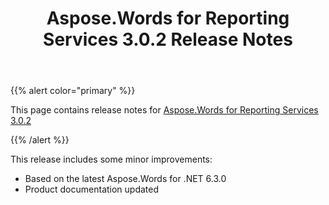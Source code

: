 ﻿---
title: Aspose.Words for Reporting Services 3.0.2 Release Notes
description: "Aspose.Words for Reporting Services 3.0.2 Release Notes – learn about the latest updates and fixes."
type: docs
weight: 80
url: /reportingservices/aspose-words-for-reporting-services-3-0-2-release-notes/
---

{{% alert color="primary" %}} 

This page contains release notes for [Aspose.Words for Reporting Services 3.0.2](http://www.aspose.com/downloads/words/reportingservices/new-releases/aspose.words-for-reporting-services-3.0.2/)

{{% /alert %}} 

This release includes some minor improvements:

- Based on the latest Aspose.Words for .NET 6.3.0
- Product documentation updated
